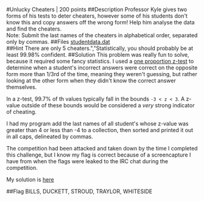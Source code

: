 #Unlucky Cheaters | 200 points
##Description
Professor Kyle gives two forms of his tests to deter cheaters, however some of his students don't know this and copy answers off the wrong form! Help him analyse the data and find the cheaters.<br>Note: Submit the last names of the cheaters in alphabetical order, separated only by commas.
##Files
[studentdata.dat](studentdata.dat)  
##Hint
There are only 5 cheaters.","Statistically, you should probably be at least 99.98% confident.
##Solution
This problem was really fun to solve, because it required some fancy statistics. I used a [one proportion z-test](central.d127.org/teachers/sikenn/apstats/Documents/chapter%2012/Notes%20from%201-30.pdf) to determine when a student's incorrect answers were correct on the opposite form more than 1/3rd of the time, meaning they weren't guessing, but rather looking at the other form when they didn't know the correct answer themselves.  
  
In a z-test, 99.7% of th values typically fall in the bounds `-3 < z < 3`. A z-value outside of these bounds would be considered a _very_ strong indicator of cheating.  
  
I had my program add the last names of all student's whose z-value was greater than 4 or less than -4 to a collection, then sorted and printed it out in all caps, delineated by commas.  
  
The competition had been attacked and taken down by the time I completed this challenge, but I know my flag is correct because of a screencapture I have from when the flags were leaked to the IRC chat during the competition.  
  
My solution is [here](Cheaters.java)

##Flag
BILLS, DUCKETT, STROUD, TRAYLOR, WHITESIDE
